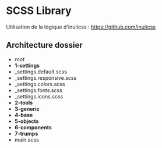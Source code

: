 # SCSS Library

Utilisation de la logique d'inuitcss : https://github.com/inuitcss


## Architecture dossier 

 - *root*
  - **1-settings**
   - _settings.default.scss
   - _settings.responsive.scss
   - _settings.colors.scss
   - _settings.fonts.scss
   - _settings.icons.scss
  - **2-tools**
  - **3-generic**
  - **4-base**
  - **5-objects**
  - **6-components**
  - **7-trumps**
  - main.scss
